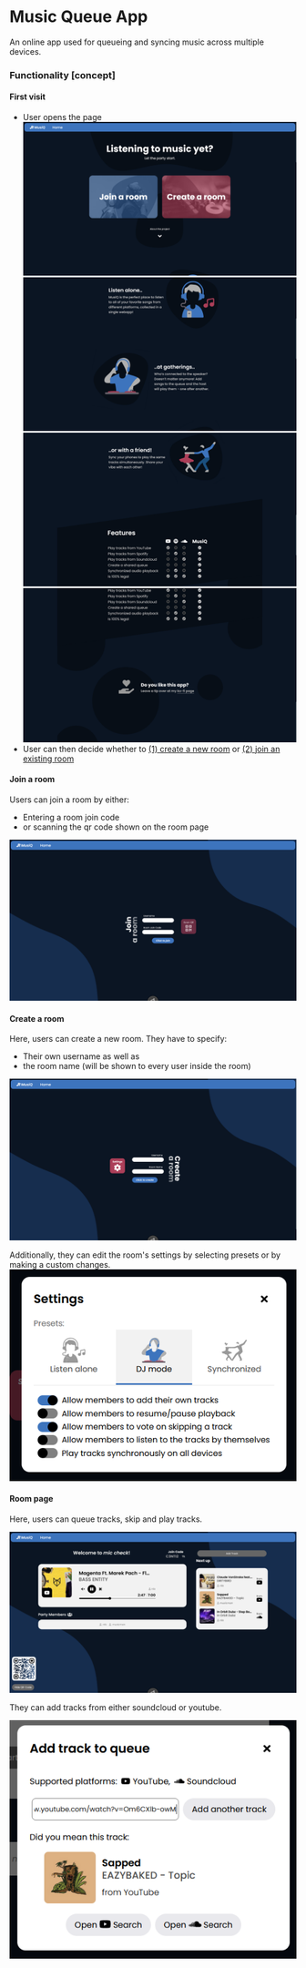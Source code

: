 # Music Queue App

An online app used for queueing and syncing music across multiple devices.

### Functionality [concept]

#### First visit
* User opens the page
   ![Screenshot 01](.github/images/Screen%20Shot%202022-06-10%20at%2020.56.44.png)
   ![Screenshot 02](.github/images/Screen%20Shot%202022-06-10%20at%2020.56.51.png)
   ![Screenshot 03](.github/images/Screen%20Shot%202022-06-10%20at%2020.56.54.png)
   ![Screenshot 04](.github/images/Screen%20Shot%202022-06-10%20at%2020.56.56.png)
* User can then decide whether to [(1) create a new room](#create-a-room) or [(2) join an existing room](#join-a-room)

#### Join a room
Users can join a room by either: 
* Entering a room join code
* or scanning the qr code shown on the room page

![Screenshot 05](.github/images/Screen%20Shot%202022-06-10%20at%2021.11.18.png)

#### Create a room
Here, users can create a new room.
They have to specify:
* Their own username as well as
* the room name (will be shown to every user inside the room)

![Screenshot 05](.github/images/Screen%20Shot%202022-06-10%20at%2021.22.18.png)


Additionally, they can edit the room's settings by selecting presets or by making a custom changes.
![Screenshot 06](.github/images/Screenshot%202022-06-10%20212122.png)


#### Room page
Here, users can queue tracks, skip and play tracks.

![Screenshot 07](.github/images/Screen%20Shot%202022-06-10%20at%2021.30.48.png)

They can add tracks from either soundcloud or youtube.

![Screenshot 08](.github/images/Screenshot%202022-06-10%20212731.png)